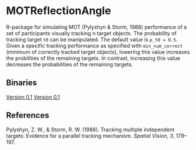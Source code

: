 # MOTReflectionAngle

R-package for simulating MOT (Pylyshyn & Storm, 1988) performance of a set of participants visually tracking n target objects. The probability of tracking target `t0` can be manipulated. The default value is `p_t0 = 0.5`. Given a specific tracking performance as specified with `min_num_correct` (minimum of correctly tracked target objects), lowering this value increases the probilities of the remaining targets. In contrast, increasing this value decreases the probabilities of the remaining targets.  

## Binaries

[Version 0.1](https://www.dropbox.com/s/0eofu99wbct3xet/MOTReflectionAngle_0.1.tgz?dl=0)
[Version 0.1](https://www.dropbox.com/s/ovlabblpryjw6q1/MOTReflectionAngle_0.2.tgz?dl=0)


## References

Pylyshyn, Z. W., & Storm, R. W. (1988). Tracking multiple independent targets: Evidence for a parallel tracking mechanism. *Spatial Vision, 3*, 179–197.
